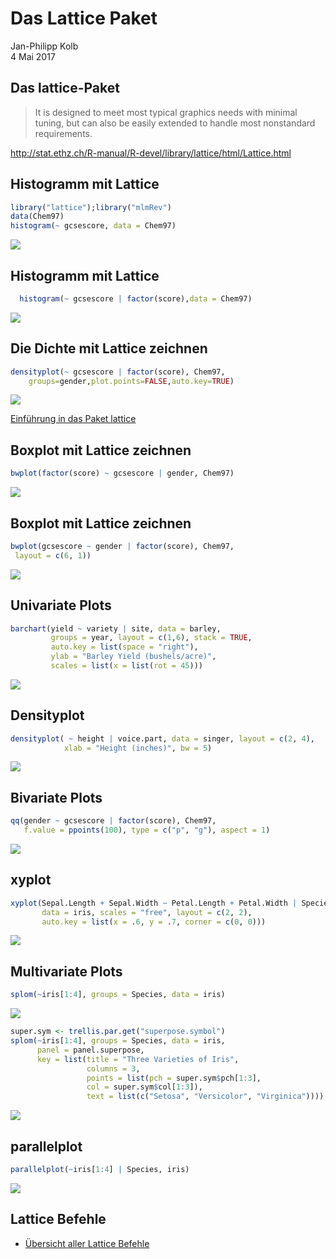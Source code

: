 # Das Lattice Paket
Jan-Philipp Kolb  
4 Mai 2017  





## Das lattice-Paket

> It is designed to meet most typical graphics needs with minimal tuning, but can also be easily extended to handle most nonstandard requirements. 

<http://stat.ethz.ch/R-manual/R-devel/library/lattice/html/Lattice.html>

## Histogramm mit Lattice


```r
library("lattice");library("mlmRev")
data(Chem97)
histogram(~ gcsescore, data = Chem97)
```

![](LatticePaket_files/figure-slidy/unnamed-chunk-2-1.png)<!-- -->

## Histogramm mit Lattice


```r
  histogram(~ gcsescore | factor(score),data = Chem97)
```

![](LatticePaket_files/figure-slidy/unnamed-chunk-3-1.png)<!-- -->

## Die Dichte mit Lattice zeichnen


```r
densityplot(~ gcsescore | factor(score), Chem97, 
	groups=gender,plot.points=FALSE,auto.key=TRUE)
```

![](LatticePaket_files/figure-slidy/unnamed-chunk-4-1.png)<!-- -->

[Einführung in das Paket lattice](http://www.isid.ac.in/~deepayan/R-tutorials/labs/04_lattice_lab.pdf)

## Boxplot mit Lattice zeichnen


```r
bwplot(factor(score) ~ gcsescore | gender, Chem97)
```

![](LatticePaket_files/figure-slidy/unnamed-chunk-5-1.png)<!-- -->

## Boxplot mit Lattice zeichnen


```r
bwplot(gcsescore ~ gender | factor(score), Chem97,
 layout = c(6, 1))
```

![](LatticePaket_files/figure-slidy/unnamed-chunk-6-1.png)<!-- -->

## Univariate Plots


```r
barchart(yield ~ variety | site, data = barley,
         groups = year, layout = c(1,6), stack = TRUE,
         auto.key = list(space = "right"),
         ylab = "Barley Yield (bushels/acre)",
         scales = list(x = list(rot = 45)))
```

![](LatticePaket_files/figure-slidy/unnamed-chunk-7-1.png)<!-- -->


## Densityplot


```r
densityplot( ~ height | voice.part, data = singer, layout = c(2, 4),  
            xlab = "Height (inches)", bw = 5)
```

![](LatticePaket_files/figure-slidy/unnamed-chunk-8-1.png)<!-- -->

## Bivariate Plots


```r
qq(gender ~ gcsescore | factor(score), Chem97,
   f.value = ppoints(100), type = c("p", "g"), aspect = 1)
```

![](LatticePaket_files/figure-slidy/unnamed-chunk-9-1.png)<!-- -->

## xyplot


```r
xyplot(Sepal.Length + Sepal.Width ~ Petal.Length + Petal.Width | Species,
       data = iris, scales = "free", layout = c(2, 2),
       auto.key = list(x = .6, y = .7, corner = c(0, 0)))
```

![](LatticePaket_files/figure-slidy/unnamed-chunk-10-1.png)<!-- -->

## Multivariate Plots


```r
splom(~iris[1:4], groups = Species, data = iris)
```

![](LatticePaket_files/figure-slidy/unnamed-chunk-11-1.png)<!-- -->



```r
super.sym <- trellis.par.get("superpose.symbol")
splom(~iris[1:4], groups = Species, data = iris,
      panel = panel.superpose,
      key = list(title = "Three Varieties of Iris",
                 columns = 3, 
                 points = list(pch = super.sym$pch[1:3],
                 col = super.sym$col[1:3]),
                 text = list(c("Setosa", "Versicolor", "Virginica"))))
```

![](LatticePaket_files/figure-slidy/unnamed-chunk-12-1.png)<!-- -->


## parallelplot


```r
parallelplot(~iris[1:4] | Species, iris)
```

![](LatticePaket_files/figure-slidy/unnamed-chunk-13-1.png)<!-- -->

## Lattice Befehle

- [Übersicht aller Lattice Befehle](http://www.isid.ac.in/~deepayan/R-tutorials/labs/04_lattice_lab.pdf)
